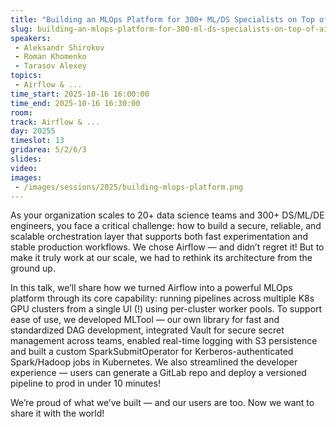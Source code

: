 ```yaml
---
title: "Building an MLOps Platform for 300+ ML/DS Specialists on Top of Airflow"
slug: building-an-mlops-platform-for-300-ml-ds-specialists-on-top-of-airflow
speakers:
 - Aleksandr Shirokov
 - Roman Khomenko
 - Tarasov Alexey
topics:
 - Airflow & ...
time_start: 2025-10-16 16:00:00
time_end: 2025-10-16 16:30:00
room: 
track: Airflow & ...
day: 20255
timeslot: 13
gridarea: 5/2/6/3
slides:
video:
images:
 - /images/sessions/2025/building-mlops-platform.png
---
```


As your organization scales to 20+ data science teams and 300+ DS/ML/DE engineers, you face a critical challenge: how to build a secure, reliable, and scalable orchestration layer that supports both fast experimentation and stable production workflows. We chose Airflow — and didn’t regret it! But to make it truly work at our scale, we had to rethink its architecture from the ground up.

In this talk, we’ll share how we turned Airflow into a powerful MLOps platform through its core capability: running pipelines across multiple K8s GPU clusters from a single UI (!) using per-cluster worker pools. To support ease of use, we developed MLTool — our own library for fast and standardized DAG development, integrated Vault for secure secret management across teams, enabled real-time logging with S3 persistence and built a custom SparkSubmitOperator for Kerberos-authenticated Spark/Hadoop jobs in Kubernetes. We also streamlined the developer experience — users can generate a GitLab repo and deploy a versioned pipeline to prod in under 10 minutes!

We’re proud of what we’ve built — and our users are too. Now we want to share it with the world!